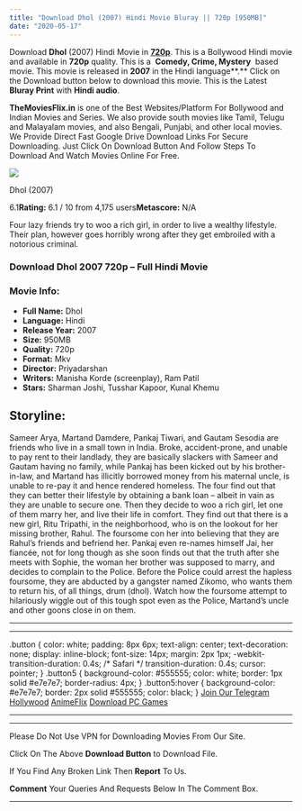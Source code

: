 ```yaml
---
title: "Download Dhol (2007) Hindi Movie Bluray || 720p [950MB]"
date: "2020-05-17"
---
```


Download **Dhol** (2007) Hindi Movie in [**720p**](https://1moviesflix.com/720p-movies/). This is a Bollywood Hindi movie and available in **720p** quality. This is a  **Comedy, Crime, Mystery**  based movie. This movie is released in **2007** in the Hindi language**.** Click on the Download button below to download this movie. This is the Latest **Bluray Print** with **Hindi audio**.

**TheMoviesFlix.in** is one of the Best Websites/Platform For Bollywood and Indian Movies and Series. We also provide south movies like Tamil, Telugu and Malayalam movies, and also Bengali, Punjabi, and other local movies. We Provide Direct Fast Google Drive Download Links For Secure Downloading. Just Click On Download Button And Follow Steps To Download And Watch Movies Online For Free.

[![](https://m.media-amazon.com/images/M/MV5BOTRiZDE0MjMtMDA0MS00MzU4LWFhMDctYTYwMmU2ZDFmMjViXkEyXkFqcGdeQXVyODE5NzE3OTE@._V1_SX300.jpg)](https://www.imdb.com/title/tt0995035/ "Dhol")

Dhol (2007)

6.1**Rating:** 6.1 / 10 from 4,175 users**Metascore:** N/A

Four lazy friends try to woo a rich girl, in order to live a wealthy lifestyle. Their plan, however goes horribly wrong after they get embroiled with a notorious criminal.

### Download Dhol 2007 720p – Full Hindi Movie

### Movie Info:

- **Full Name:** Dhol
- **Language:** Hindi
- **Release Year:** 2007
- **Size:** 950MB
- **Quality:** 720p
- **Format:** Mkv
- **Director:** Priyadarshan
- **Writers:** Manisha Korde (screenplay), Ram Patil
- **Stars:** Sharman Joshi, Tusshar Kapoor, Kunal Khemu

## Storyline:

Sameer Arya, Martand Damdere, Pankaj Tiwari, and Gautam Sesodia are friends who live in a small town in India. Broke, accident-prone, and unable to pay rent to their landlady, they are basically slackers with Sameer and Gautam having no family, while Pankaj has been kicked out by his brother-in-law, and Martand has illicitly borrowed money from his maternal uncle, is unable to re-pay it and hence rendered homeless. The four find out that they can better their lifestyle by obtaining a bank loan – albeit in vain as they are unable to secure one. Then they decide to woo a rich girl, let one of them marry her, and live their life in comfort. They find out that there is a new girl, Ritu Tripathi, in the neighborhood, who is on the lookout for her missing brother, Rahul. The foursome con her into believing that they are Rahul’s friends and befriend her. Pankaj even re-names himself Jai, her fiancée, not for long though as she soon finds out that the truth after she meets with Sophie, the woman her brother was supposed to marry, and decides to complain to the Police. Before the Police could arrest the hapless foursome, they are abducted by a gangster named Zikomo, who wants them to return his, of all things, drum (dhol). Watch how the foursome attempt to hilariously wiggle out of this tough spot even as the Police, Martand’s uncle and other goons close in on them.

* * *

* * *

.button { color: white; padding: 8px 6px; text-align: center; text-decoration: none; display: inline-block; font-size: 14px; margin: 2px 1px; -webkit-transition-duration: 0.4s; /\* Safari \*/ transition-duration: 0.4s; cursor: pointer; } .button5 { background-color: #555555; color: white; border: 1px solid #e7e7e7; border-radius: 4px; } .button5:hover { background-color: #e7e7e7; border: 2px solid #555555; color: black; } [Join Our Telegram](http://gdrivepro.xyz/join.php) [Hollywood](https://moviesverse.com/) [AnimeFlix](https://animeflix.in/) [Download PC Games](https://gamesflix.net/)  

* * *

* * *

  

Please Do Not Use VPN for Downloading Movies From Our Site.

Click On The Above **Download Button** to Download File.

If You Find Any Broken Link Then **Report** To Us.

**Comment** Your Queries And Requests Below In The Comment Box.

* * *
